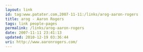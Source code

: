 ```yaml
---
layout: link
id: tag:www.patater.com,2007-11-11:/links/arog-aaron-rogers
title: arog - Aaron Rogers
tags: link people-pages
permalink: /links/arog-aaron-rogers
date: 2007-11-11 23:41:13
updated: 2010-12-19 03:36:44
uri: http://www.aaronrogers.com/
---
```

